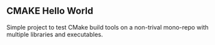 CMAKE Hello World
-----------------

Simple project to test CMake build tools on a non-trival mono-repo with multiple libraries and executables.
